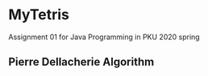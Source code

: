 # MyTetris
Assignment 01 for Java Programming in PKU 2020 spring</br>
## Pierre Dellacherie Algorithm
